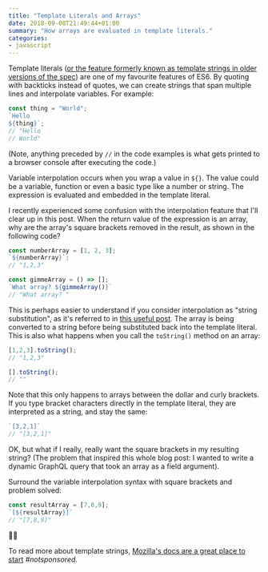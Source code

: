```yaml
---
title: "Template Literals and Arrays"
date: 2018-09-08T21:49:44+01:00
summary: "How arrays are evaluated in template literals."
categories:
- javascript
---
```


Template literals ([or the feature formerly known as template strings in older versions of the spec](https://developer.mozilla.org/en-US/docs/Web/JavaScript/Reference/Template_literals)) are one of my favourite features of ES6. By quoting with backticks instead of quotes, we can create strings that span multiple lines and interpolate variables. For example:

```js
const thing = "World";
`Hello
${thing}`;
// "Hello
// World"
```

(Note, anything preceded by `//` in the code examples is what gets printed to a browser console after executing the code.)

Variable interpolation occurs when you wrap a value in `${}`. The value could be a variable, function or even a basic type like a number or string. The expression is evaluated and embedded in the template literal.

I recently experienced some confusion with the interpolation feature that I'll clear up in this post. When  the return value of the expression is an array, why are the array's square brackets removed in the result, as shown in the following code?

```js
const numberArray = [1, 2, 3];
`${numberArray}`;
// "1,2,3"

const gimmeArray = () => [];
`What array? ${gimmeArray()}`
// "What array? "
```

This is perhaps easier to understand if you consider interpolation as "string substitution", as it's referred to in [this useful post](https://developers.google.com/web/updates/2015/01/ES6-Template-Strings). The array is being converted to a string before being substituted back into the template literal. This is also what happens when you call the `toString()` method on an array:

```js
[1,2,3].toString();
// "1,2,3"

[].toString();
// ""
```

Note that this only happens to arrays between the dollar and curly brackets. If you type bracket characters directly in the template literal, they are interpreted as a string, and stay the same:

```js
`[3,2,1]`
// "[3,2,1]"
```

OK, but what if I really, really want the square brackets in my resulting string? (The problem that inspired this whole blog post: I wanted to write a dynamic GraphQL query that took an array as a field argument).

Surround the variable interpolation syntax with square brackets and problem solved:

```js
const resultArray = [7,8,9];
`[${resultArray}]`
// "[7,8,9]"
```

💃🎉

To read more about template strings, [Mozilla's docs are a great place to start](https://developer.mozilla.org/en-US/docs/Web/JavaScript/Reference/Template_literals) _#notsponsored_.

